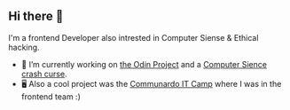 ## Hi there 👋
I'm a frontend Developer also intrested in Computer Siense & Ethical hacking.

- 🌱 I’m currently working on [the Odin Project](https://www.theodinproject.com/paths/foundations/courses/foundations) and a [Computer Sience crash curse](https://youtube.com/playlist?list=PL8dPuuaLjXtNlUrzyH5r6jN9ulIgZBpdo&si=a56ttV0UDTmekoat).
- 🖥 Also a cool project was the [Communardo IT Camp](https://github.com/IT-Wintercamp-2025) where I was in the frontend team :)


